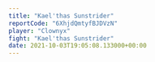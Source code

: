 ```yaml
---
title: "Kael'thas Sunstrider"
reportCode: "6XhjdQmtyfBJDVzN"
player: "Clownyx"
fight: "Kael'thas Sunstrider"
date: 2021-10-03T19:05:08.133000+00:00
---
```

